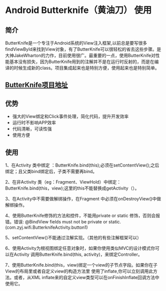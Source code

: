 # Android Butterknife（黄油刀） 使用

## 简介
ButterKnife是一个专注于Android系统的View注入框架,以前总是要写很多findViewById来找到View对象，有了ButterKnife可以很轻松的省去这些步骤。是大神JakeWharton的力作，目前使用很广。最重要的一点，使用ButterKnife对性能基本没有损失，因为ButterKnife用到的注解并不是在运行时反射的，而是在编译的时候生成新的class。项目集成起来也是特别方便，使用起来也是特别简单。

## [ButterKnife项目地址](https://github.com/JakeWharton/butterknife)

## 优势

* 强大的View绑定和Click事件处理，简化代码，提升开发效率
* 运行时不影响APP效率
* 代码清晰，可读性强
* 使用方便

## 使用

1、在Activity 类中绑定 ：ButterKnife.bind(this);必须在setContentView();之后绑定；且父类bind绑定后，子类不需要再bind。

2、在非Activity 类（eg：Fragment、ViewHold）中绑定： ButterKnife.bind(this，view);这里的this不能替换成getActivity（）。

3、在Activity中不需要做解绑操作，在Fragment 中必须在onDestroyView()中做解绑操作。

4、使用ButterKnife修饰的方法和控件，不能用private or static 修饰，否则会报错。错误: @BindView fields must not be private or static. (com.zyj.wifi.ButterknifeActivity.button1)

5、setContentView()不能通过注解实现。（其他的有些注解框架可以）

6、使用Activity为根视图绑定任意对象时，如果你使用类似MVC的设计模式你可以在Activity 调用ButterKnife.bind(this, activity)，来绑定Controller。

7、使用ButterKnife.bind(this，view)绑定一个view的子节点字段。如果你在子View的布局里或者自定义view的构造方法里 使用了inflate,你可以立刻调用此方法。或者，从XML inflate来的自定义view类型可以在onFinishInflate回调方法中使用它。